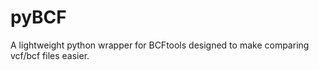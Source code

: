 pyBCF
=====

A lightweight python wrapper for BCFtools designed to make comparing vcf/bcf files easier.
